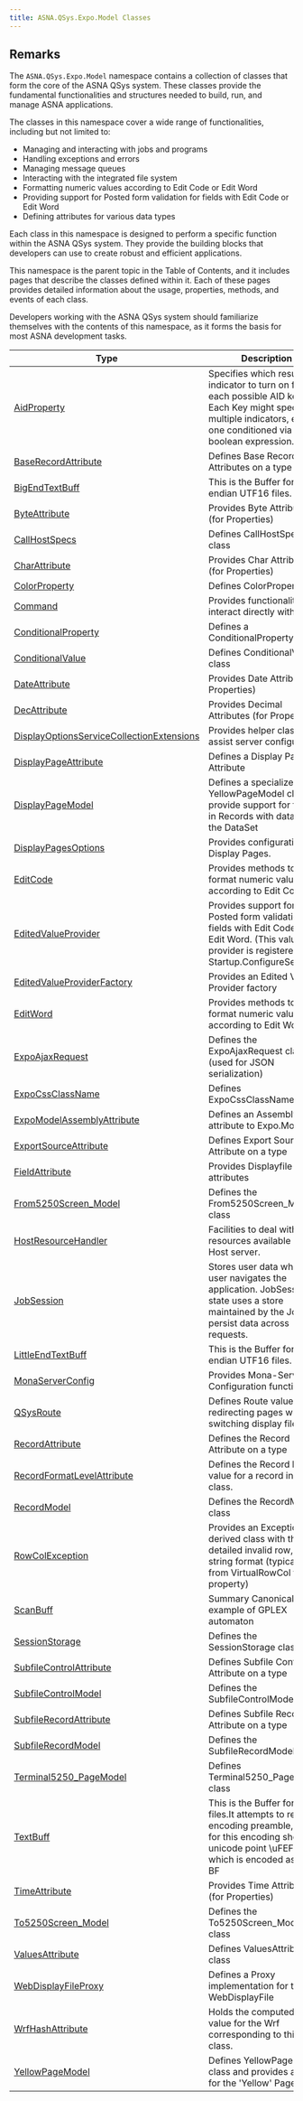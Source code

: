 ```yaml
---
title: ASNA.QSys.Expo.Model Classes
---
```


## Remarks

The `ASNA.QSys.Expo.Model` namespace contains a collection of classes that form the core of the ASNA QSys system. These classes provide the fundamental functionalities and structures needed to build, run, and manage ASNA applications.

The classes in this namespace cover a wide range of functionalities, including but not limited to:

- Managing and interacting with jobs and programs
- Handling exceptions and errors
- Managing message queues
- Interacting with the integrated file system
- Formatting numeric values according to Edit Code or Edit Word
- Providing support for Posted form validation for fields with Edit Code or Edit Word
- Defining attributes for various data types

Each class in this namespace is designed to perform a specific function within the ASNA QSys system. They provide the building blocks that developers can use to create robust and efficient applications.

This namespace is the parent topic in the Table of Contents, and it includes pages that describe the classes defined within it. Each of these pages provides detailed information about the usage, properties, methods, and events of each class.

Developers working with the ASNA QSys system should familiarize themselves with the contents of this namespace, as it forms the basis for most ASNA development tasks.

| Type | Description |
| --- | --- |
| [AidProperty](/reference/expo/qsys-expo-model/aid-property.html) | Specifies which resulting indicator to turn on for each possible AID key. Each Key might specify multiple indicators, each one conditioned via an boolean expression. |
| [BaseRecordAttribute](/reference/expo/qsys-expo-model/base-record-attribute.html) | Defines Base Record Attributes on a type |
| [BigEndTextBuff](/reference/expo/qsys-expo-model/big-end-text-buff.html) | This is the Buffer for Big-endian UTF16 files. |
| [ByteAttribute](/reference/expo/qsys-expo-model/byte-attribute.html) | Provides Byte Attributes (for Properties) |
| [CallHostSpecs](/reference/expo/qsys-expo-model/call-host-specs.html) | Defines CallHostSpecs class |
| [CharAttribute](/reference/expo/qsys-expo-model/char-attribute.html) | Provides Char Attributes (for Properties) |
| [ColorProperty](/reference/expo/qsys-expo-model/color-property.html) | Defines ColorProperty |
| [Command](/reference/expo/qsys-expo-model/command.html) | Provides functionality to interact directly with a Job. |
| [ConditionalProperty](/reference/expo/qsys-expo-model/conditional-property.html) | Defines a ConditionalProperty |
| [ConditionalValue](/reference/expo/qsys-expo-model/conditional-value.html) | Defines ConditionalValue class |
| [DateAttribute](/reference/expo/qsys-expo-model/date-attribute.html) | Provides Date Attribute (for Properties) |
| [DecAttribute](/reference/expo/qsys-expo-model/dec-attribute.html) | Provides Decimal Attributes (for Properties) |
| [DisplayOptionsServiceCollectionExtensions](/reference/expo/qsys-expo-model/display-options-service-collection-extensions.html) | Provides helper class to assist server configuration |
| [DisplayPageAttribute](/reference/expo/qsys-expo-model/display-page-attribute.html) | Defines a Display Page Attribute  |
| [DisplayPageModel](/reference/expo/qsys-expo-model/display-page-model.html) | Defines a specialized YellowPageModel class to provide support for fields in Records with data from the DataSet |
| [DisplayPagesOptions](/reference/expo/qsys-expo-model/display-pages-options.html) | Provides configuration for Display Pages. |
| [EditCode](/reference/expo/qsys-expo-model/edit-code.html) | Provides methods to format numeric values according to Edit Code |
| [EditedValueProvider](/reference/expo/qsys-expo-model/edited-value-provider.html) | Provides support for Posted form validation for fields with Edit Code or Edit Word. (This value provider is registered in Startup.ConfigureServices)  |
| [EditedValueProviderFactory](/reference/expo/qsys-expo-model/edited-value-provider-factory.html) | Provides an Edited Value Provider factory |
| [EditWord](/reference/expo/qsys-expo-model/edit-word.html) | Provides methods to format numeric values according to Edit Word |
| [ExpoAjaxRequest](/reference/expo/qsys-expo-model/expo-ajax-request.html) | Defines the ExpoAjaxRequest class (used for JSON serialization) |
| [ExpoCssClassName](/reference/expo/qsys-expo-model/expo-css-class-name.html) | Defines ExpoCssClassName class |
| [ExpoModelAssemblyAttribute](/reference/expo/qsys-expo-model/expo-model-assembly-attribute.html) | Defines an Assembly attribute to Expo.Model |
| [ExportSourceAttribute](/reference/expo/qsys-expo-model/export-source-attribute.html) | Defines Export Source Attribute on a type |
| [FieldAttribute](/reference/expo/qsys-expo-model/field-attribute.html) | Provides Displayfile field attributes |
| [From5250Screen_Model](/reference/expo/qsys-expo-model/from5250-screen-model.html) | Defines  the From5250Screen_Model class |
| [HostResourceHandler](/reference/expo/qsys-expo-model/host-resource-handler.html) | Facilities to deal with resources available in the Host server. |
| [JobSession](/reference/expo/qsys-expo-model/job-session.html) | Stores user data while the user navigates the application. JobSession state uses a store maintained by the Job to persist data across requests. |
| [LittleEndTextBuff](/reference/expo/qsys-expo-model/little-end-text-buff.html) | This is the Buffer for Little-endian UTF16 files. |
| [MonaServerConfig](/reference/expo/qsys-expo-model/mona-server-config.html) | Provides Mona-Server Configuration functionality. |
| [QSysRoute](/reference/expo/qsys-expo-model/qsys-route.html) | Defines Route values for redirecting pages when switching display files |
| [RecordAttribute](/reference/expo/qsys-expo-model/record-attribute.html) | Defines  the Record Attribute on a type |
| [RecordFormatLevelAttribute](/reference/expo/qsys-expo-model/record-format-level-attribute.html) | Defines the Record level value for a record in the class. |
| [RecordModel](/reference/expo/qsys-expo-model/record-model.html) | Defines the RecordModel class |
| [RowColException](/reference/expo/qsys-expo-model/row-col-exception.html) | Provides an Exception derived class with the detailed invalid row, col string format (typically from VirtualRowCol field property) |
| [ScanBuff](/reference/expo/qsys-expo-model/scan-buff.html) | Summary Canonical example of GPLEX automaton |
| [SessionStorage](/reference/expo/qsys-expo-model/session-storage.html) | Defines the SessionStorage class |
| [SubfileControlAttribute](/reference/expo/qsys-expo-model/subfile-control-attribute.html) | Defines Subfile Control Attribute on a type |
| [SubfileControlModel](/reference/expo/qsys-expo-model/subfile-control-model.html) | Defines the SubfileControlModel class |
| [SubfileRecordAttribute](/reference/expo/qsys-expo-model/subfile-record-attribute.html) | Defines Subfile Record Attribute on a type |
| [SubfileRecordModel](/reference/expo/qsys-expo-model/subfile-record-model.html) | Defines the SubfileRecordModel class |
| [Terminal5250_PageModel](/reference/expo/qsys-expo-model/terminal5250-page-model.html) | Defines Terminal5250_PageModel class |
| [TextBuff](/reference/expo/qsys-expo-model/text-buff.html) | This is the Buffer for UTF8 files.It attempts to read the encoding preamble, which for this encoding should be unicode point \uFEFF which is encoded as EF BB BF |
| [TimeAttribute](/reference/expo/qsys-expo-model/time-attribute.html) | Provides Time Attribute (for Properties) |
| [To5250Screen_Model](/reference/expo/qsys-expo-model/to5250-screen-model.html) | Defines  the To5250Screen_Model class |
| [ValuesAttribute](/reference/expo/qsys-expo-model/values-attribute.html) | Defines ValuesAttribute class |
| [WebDisplayFileProxy](/reference/expo/qsys-expo-model/web-display-file-proxy.html) | Defines a Proxy implementation for the WebDisplayFile |
| [WrfHashAttribute](/reference/expo/qsys-expo-model/wrf-hash-attribute.html) | Holds the computed hash value for the Wrf corresponding to this class. |
| [YellowPageModel](/reference/expo/qsys-expo-model/yellow-page-model.html) | Defines YellowPageModel class and provides a base for the 'Yellow' Page Model |
